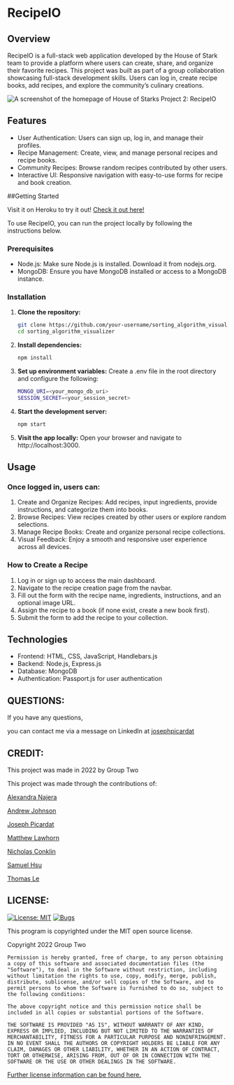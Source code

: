 # RecipeIO

## Overview

RecipeIO is a full-stack web application developed by the House of Stark team to provide a platform where users can create, share, and organize their favorite recipes. This project was built as part of a group collaboration showcasing full-stack development skills. Users can log in, create recipe books, add recipes, and explore the community’s culinary creations.

<img src='./public/images/6-10-22_RIOscreenshot.png' alt='A screenshot of the homepage of House of Starks Project 2: RecipeIO'/>


## Features

- User Authentication: Users can sign up, log in, and manage their profiles.
- Recipe Management: Create, view, and manage personal recipes and recipe books.
- Community Recipes: Browse random recipes contributed by other users.
- Interactive UI: Responsive navigation with easy-to-use forms for recipe and book creation.


##Getting Started

Visit it on Heroku to try it out! <a target="_blank" rel="noopener noreferrer" href="https://recipeio-project2.herokuapp.com/login">Check it out here!</a>

To use RecipeIO, you can run the project locally by following the instructions below.

### Prerequisites

- Node.js: Make sure Node.js is installed. Download it from nodejs.org.
- MongoDB: Ensure you have MongoDB installed or access to a MongoDB instance.

### Installation

1. **Clone the repository:**

    ```bash
    git clone https://github.com/your-username/sorting_algorithm_visualizer.git
    cd sorting_algorithm_visualizer
    ```

2. **Install dependencies:**

    ```bash
    npm install
    ```
3. **Set up environment variables:**
Create a .env file in the root directory and configure the following:

    ```bash
    MONGO_URI=<your_mongo_db_uri>
    SESSION_SECRET=<your_session_secret>
    ```

4.	**Start the development server:**
    ```bash
    npm start
    ```

5.	**Visit the app locally:**
    Open your browser and navigate to http://localhost:3000.


## Usage

### Once logged in, users can:

1.	Create and Organize Recipes: Add recipes, input ingredients, provide instructions, and categorize them into books.
2.	Browse Recipes: View recipes created by other users or explore random selections.
3.	Manage Recipe Books: Create and organize personal recipe collections.
4.	Visual Feedback: Enjoy a smooth and responsive user experience across all devices.

### How to Create a Recipe

1.	Log in or sign up to access the main dashboard.
2.	Navigate to the recipe creation page from the navbar.
3.	Fill out the form with the recipe name, ingredients, instructions, and an optional image URL.
4.	Assign the recipe to a book (if none exist, create a new book first).
5.	Submit the form to add the recipe to your collection.

## Technologies

-	Frontend: HTML, CSS, JavaScript, Handlebars.js
-	Backend: Node.js, Express.js
-	Database: MongoDB
-	Authentication: Passport.js for user authentication

## QUESTIONS:

If you have any questions,

you can contact me via a message on LinkedIn at [josephpicardat](https://www.linkedin.com/in/josephpicardat/)

## CREDIT:

This project was made in 2022 by Group Two

This project was made through the contributions of:


<a target="_blank" rel="noopener noreferrer" href="https://github.com/alexyn26">Alexandra Najera</a>

<a target="_blank" rel="noopener noreferrer" href="https://github.com/Chueg">Andrew Johnson</a>

<a target="_blank" rel="noopener noreferrer" href="https://github.com/josephpicardat">Joseph Picardat</a>

<a target="_blank" rel="noopener noreferrer" href="https://github.com/Lawhornmatt">Matthew Lawhorn</a>

<a target="_blank" rel="noopener noreferrer" href="https://github.com/RelentlessNC">Nicholas Conklin</a>

<a target="_blank" rel="noopener noreferrer" href="https://github.com/sky19930112">Samuel Hsu</a>

<a target="_blank" rel="noopener noreferrer" href="https://github.com/Thomasple13">Thomas Le</a>


## LICENSE:

  [![License: MIT](https://img.shields.io/badge/License-MIT-yellow.svg)](https://opensource.org/licenses/MIT)
  [![Bugs](https://img.shields.io/github/issues/Lawhornmatt/RecipeIO/bug.svg)](https://github.com/Lawhornmatt/RecipeIO/issues)

This program is copyrighted under the MIT open source license.

Copyright 2022 Group Two

    Permission is hereby granted, free of charge, to any person obtaining a copy of this software and associated documentation files (the "Software"), to deal in the Software without restriction, including without limitation the rights to use, copy, modify, merge, publish, distribute, sublicense, and/or sell copies of the Software, and to permit persons to whom the Software is furnished to do so, subject to the following conditions:
    
    The above copyright notice and this permission notice shall be included in all copies or substantial portions of the Software.
    
    THE SOFTWARE IS PROVIDED "AS IS", WITHOUT WARRANTY OF ANY KIND, EXPRESS OR IMPLIED, INCLUDING BUT NOT LIMITED TO THE WARRANTIES OF MERCHANTABILITY, FITNESS FOR A PARTICULAR PURPOSE AND NONINFRINGEMENT. IN NO EVENT SHALL THE AUTHORS OR COPYRIGHT HOLDERS BE LIABLE FOR ANY CLAIM, DAMAGES OR OTHER LIABILITY, WHETHER IN AN ACTION OF CONTRACT, TORT OR OTHERWISE, ARISING FROM, OUT OF OR IN CONNECTION WITH THE SOFTWARE OR THE USE OR OTHER DEALINGS IN THE SOFTWARE.

[Further license information can be found here.](https://opensource.org/licenses/MIT)

